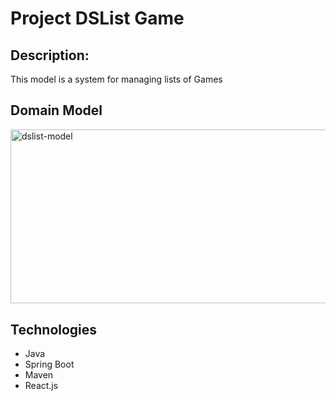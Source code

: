 <h1>Project DSList Game</h1>
<h2>Description: </h2>
<p>This model is a system for managing lists of Games</p>

<h2>Domain Model</h2>
<img src="https://i.ibb.co/GHYSD6G/dslist-model.png" alt="dslist-model" width="824" height="290" data-is360="0" data-load="full" class="" style="width: 791px; height: 278.386px; display: block;">

<h2>Technologies</h2>
<ul>
  <li>Java</li>
  <li>Spring Boot</li>
  <li>Maven</li>
  <li>React.js</li>
</ul>
